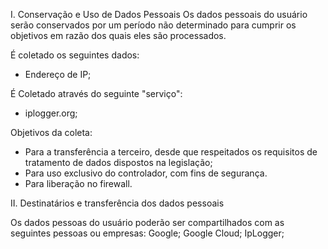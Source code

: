 I. Conservação e Uso de Dados Pessoais
Os dados pessoais do usuário serão conservados por um período não determinado para cumprir os objetivos em razão dos quais eles são processados.

É coletado os seguintes dados:
* Endereço de IP;

É Coletado através do seguinte "serviço":
* iplogger.org;

Objetivos da coleta:
* Para a transferência a terceiro, desde que respeitados os requisitos de tratamento de dados dispostos na legislação;
* Para uso exclusivo do controlador, com fins de segurança.
* Para liberação no firewall.

II. Destinatários e transferência dos dados pessoais

Os dados pessoas do usuário poderão ser compartilhados com as seguintes pessoas ou empresas:
Google;
Google Cloud;
IpLogger;
